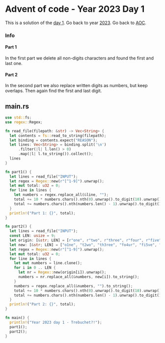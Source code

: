 # Advent of code - Year 2023 Day 1

This is a solution of the [day 1](https://adventofcode.com/2023/day/1). Go back to year [2023](2023.md). Go back to [AOC](../adventofcode.md).

### Info

#### Part 1

In the first part we delete all non-digits characters and found the first and last one.

#### Part 2

In the second part we also replace written digits as numbers, but keep overlaps. Then again find the first and last digit.

## main.rs

```rs
use std::fs;
use regex::Regex;

fn read_file(filepath: &str) -> Vec<String> {
  let contents = fs::read_to_string(filepath);
  let binding = contents.expect("REASON");
  let lines: Vec<String> = binding.split('\n')
      .filter(|l| l.len() > 0)
      .map(|l| l.to_string()).collect();
  lines
}

fn part1() {
  let lines = read_file("INPUT");
  let regex = Regex::new(r"[^1-9]").unwrap();
  let mut total: u32 = 0;
  for line in lines {
    let numbers = regex.replace_all(&line, "");
    total += 10 * numbers.chars().nth(0).unwrap().to_digit(10).unwrap();
    total += numbers.chars().nth(numbers.len() - 1).unwrap().to_digit(10).unwrap();
  }
  println!("Part 1: {}", total);
}

fn part2() {
  let lines = read_file("INPUT");
  const LEN: usize = 9;
  let origin: [&str; LEN] = [r"one", r"two", r"three", r"four", r"five", r"six", r"seven", r"eight", r"nine"];
  let new: [&str; LEN] = ["o1ne", "t2wo", "th3ree", "fo4ur", "fi5ve", "s6ix", "se7ven", "ei8ght", "ni9ne"];
  let regex = Regex::new(r"[^1-9]").unwrap();
  let mut total: u32 = 0;
  for line in lines {
    let mut numbers = line.clone();
    for i in 0 .. LEN {
      let nr = Regex::new(origin[i]).unwrap();
      numbers = nr.replace_all(&numbers, new[i]).to_string();
    }
    numbers = regex.replace_all(&numbers, "").to_string();
    total += 10 * numbers.chars().nth(0).unwrap().to_digit(10).unwrap();
    total += numbers.chars().nth(numbers.len() - 1).unwrap().to_digit(10).unwrap();
  }
  println!("Part 2: {}", total);
}

fn main() {
  println!("Year 2023 day 1 - Trebuchet?!");
  part1();
  part2();
}
```

